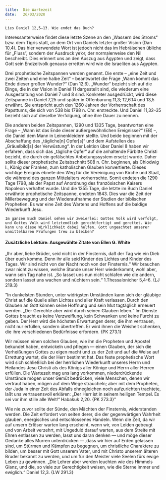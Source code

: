 ```yaml
---
title:  Die Wartezeit
date:   26/03/2020
---
```


`Lies Daniel 12,5–13. Wie endet das Buch?`

Interessanterweise findet diese letzte Szene an den „Wassern des Stroms“ bzw. dem Tigris statt, an dem Ort von Daniels letzter großer Vision (Dan 10,4). Das hier verwendete Wort ist jedoch nicht das im Hebräischen übliche für „Fluss“, sondern der Ausdruck ye’or, der normalerweise den Nil beschreibt. Dies erinnert uns an den Auszug aus Ägypten und zeigt, dass Gott sein Endzeitvolk genauso erretten wird wie die Israeliten aus Ägypten.

Drei prophetische Zeitspannen werden genannt. Die erste – „eine Zeit und zwei Zeiten und eine halbe Zeit“ – beantwortet die Frage „Wann kommt das Ende dieser großen Wunder?“ (Dan 12,6). „Wunder“ bezieht sich auf die Dinge, die in der Vision in Daniel 11 dargestellt sind, die wiederum eine Ausgestaltung von Daniel 7 und 8 sind. Konkreter ausgedrückt, wird diese Zeitspanne in Daniel 7,25 und später in Offenbarung 11,3; 12,6.14 und 13,5 erwähnt. Sie entspricht auch den 1260 Jahren der Vorherrschaft des Papsttums, die sich von 538 bis 1798 n. Chr. erstreckte. Und Daniel 11,32–35 bezieht sich auf dieselbe Verfolgung, ohne ihre Dauer zu nennen.

Die anderen beiden Zeitspannen, 1290 und 1335 Tage, beantworten eine Frage – „Wann ist das Ende dieser außergewöhnlichen Ereignisse?“ (EB) –, die Daniel dem Mann in Leinenkleidern stellte. Und beide beginnen mit der Abschaffung des „tägliche[n] Opfer[s]“ und dem Aufstellen des „Gräuelbild[s] der Verwüstung“. In der Lektion über Daniel 8 haben wir erfahren, dass sich das „tägliche Opfer“ auf die anhaltende Fürbitte Christi bezieht, die durch ein gefälschtes Anbetungssystem ersetzt wurde. Daher sollte dieser prophetische Zeitabschnitt 508 n. Chr. beginnen, als Chlodwig I., König der Franken, zum katholischen Glauben konvertierte. Dieses wichtige Ereignis ebnete den Weg für die Vereinigung von Kirche und Staat, die während des ganzen Mittelalters vorherrschte. Somit endeten die 1290 Tage 1798, als der Papst auf Anordnung des französischen Kaisers Napoleon verhaftet wurde. Und die 1355 Tage, die letzte im Buch Daniel erwähnte prophetische Zeitspanne, endeten 1843. Dies war die Zeit der Millerbewegung und der Wiederaufnahme der Studien der biblischen Prophetien. Es war eine Zeit des Wartens und Hoffens auf die baldige Wiederkunft Jesu.

`Im ganzen Buch Daniel sehen wir zweierlei: Gottes Volk wird verfolgt, und Gottes Volk wird letztendlich gerechtfertigt und gerettet. Wie kann uns diese Wirklichkeit dabei helfen, Gott ungeachtet unserer unmittelbaren Prüfungen treu zu bleiben?`

#### Zusätzliche Lektüre: Ausgewählte Zitate von Ellen G. White

„Ihr aber, liebe Brüder, seid nicht in der Finsternis, daß der Tag wie ein Dieb über euch komme. Denn ihr alle seid Kinder des Lichtes und Kinder des Tages. Wir sind nicht von der Nacht noch von der Finsternis.“ Wir brauchen zwar nicht zu wissen, welche Stunde unser Herr wiederkommt, wohl aber, wann sein Tag nahe ist. „So lasset uns nun nicht schlafen wie die andern, sondern lasset uns wachen und nüchtern sein.“ 1.Thessalonicher 5,4-6. {LJ 219.3}

"In dunkelsten Stunden, unter widrigsten Umständen kann sich der gläubige Christ auf die Quelle allen Lichtes und aller Kraft verlassen. Durch den Glauben an Gott können seine Hoffnung und sein Mut tagtäglich erneuert werden. „Der Gerechte aber wird durch seinen Glauben leben.“ Im Dienste Gottes braucht es keine Verzweiflung, kein Schwanken und keine Furcht zu geben. Der Herr wird die höchsten Erwartungen derer, die ihm vertrauen, nicht nur erfüllen, sondern übertreffen. Er wird ihnen die Weisheit schenken, die ihre verschiedenen Bedürfnisse erfordern. {PK 273.1}

Wir müssen einen solchen Glauben, wie ihn die Propheten und Apostel bekundet haben, entwickeln und pflegen — einen Glauben, der sich die Verheißungen Gottes zu eigen macht und zu der Zeit und auf die Weise auf Errettung wartet, die der Herr bestimmt hat. Das feste prophetische Wort wird sich schließlich bei der herrlichen Wiederkunft unseres Herrn und Heilandes Jesu Christi als des Königs aller Könige und Herrn aller Herren erfüllen. Die Wartezeit mag uns lang vorkommen, niederdrückende Umstände mögen unser Gemüt bedrücken, viele Menschen, denen wir vertraut haben, mögen auf dem Wege straucheln; aber mit dem Propheten, der Juda in einer Zeit des Abfalls ohnegleichen noch aufzurichten trachtete, laßt uns vertrauensvoll erklären: „Der Herr ist in seinem heiligen Tempel. Es sei vor ihm stille alle Welt!“ Habakuk 2,20. {PK 273.3}"

Wie nie zuvor sollte der Sünde, den Mächten der Finsternis, widerstanden werden. Die Zeit erfordert von seiten derer, die der gegenwärtigen Wahrheit glauben, energisches und entschlossenes Handeln. Wenn die Zeit, da wir auf unsern Erlöser warten lang erscheint, wenn wir, von Leiden gebeugt und von Arbeit verzehrt, mit Ungeduld darauf warten, aus dem Streite mit Ehren entlassen zu werden, lasst uns daran denken — und möge dieser Gedanke alles Murren unterdrücken — ‚dass wir hier auf Erden gelassen sind, um Stürmen und Kämpfen zu begegnen, um christliche Charaktere zu bilden, um besser mit Gott unserem Vater, und mit Christo unserem älteren Bruder bekannt zu werden, und um für den Meister viele Seelen fürs ewige Leben zu gewinnen. „Die Lehrer aber werden leuchten wie des Himmels Glanz, und die, so viele zur Gerechtigkeit weisen, wie die Sterne immer und ewiglich.“ Daniel 12,3. {LW 291.3}